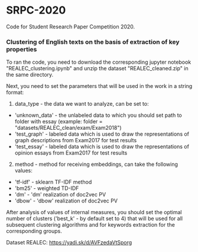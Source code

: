 # SRPC-2020
Code for Student Research Paper Competition 2020.

### Clustering of English texts on the basis of extraction of key properties

To ran the code, you need to download the corresponding jupyter notebook "REALEC_clustering.ipynb" and unzip the dataset "REALEC_cleaned.zip" in the same directory.

Next, you need to set the parameters that will be used in the work in a string format:

1. data_type - the data we want to analyze, can be set to:
* 'unknown_data' - the unlabeled data to which you should set path to folder with essay
(example: folder = "datasets/REALEC_clean/exam/Exam2018")
* 'test_graph' - labeled data which is used to draw the representations of graph descriptions from Exam2017 for test results
* 'test_essay' - labeled data which is used to draw the representations of opinion essays from Exam2017 for test results

2. method - method for receiving embeddings, can take the following values:
* 'tf-idf' - sklearn TF-IDF method
* 'bm25' - weighted TD-IDF
* 'dm' - 'dm' realization of doc2vec PV
* 'dbow' - 'dbow' realization of doc2vec PV

After analysis of values of internal measures, you should set the optimal number of clusters ('best_k' - by default set to 4) that will be used for all subsequent clustering algorithms and for keywords extraction for the corresponding groups.

Dataset REALEC: https://yadi.sk/d/AVFzedaVtSporg 
